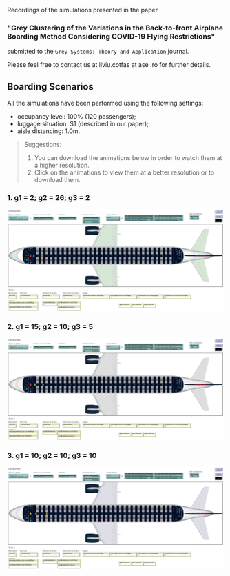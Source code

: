Recordings of the simulations presented in the paper
### **"Grey Clustering of the Variations in the Back-to-front Airplane Boarding Method Considering COVID-19 Flying Restrictions"** 
submitted to the `Grey Systems: Theory and Application` journal.

Please feel free to contact us at liviu.cotfas at ase .ro for further details. 

## Boarding Scenarios

All the simulations have been performed using the following settings:
- occupancy level: 100% (120 passengers);
- luggage situation: S1 (described in our paper);
- aisle distancing: 1.0m.

> Suggestions: 
> 1. You can download the animations below in order to watch them at a higher resolution.
> 2. Click on the animations to view them at a better resolution or to download them.

### 1. g1 = 2; g2 = 26; g3 = 2
[![g1 = 2; g2 = 26; g3 = 2](recordings/configuration-2-26-2.gif)](recordings/configuration-2-26-2.gif)

### 2. g1 = 15; g2 = 10; g3 = 5
[![g1 = 15; g2 = 10; g3 = 5](recordings/configuration-15-10-5.gif)](recordings/configuration-15-10-5.gif)

### 3. g1 = 10; g2 = 10; g3 = 10
[![g1 = 10; g2 = 10; g3 = 10](recordings/configuration-10-10-10.gif)](recordings/configuration-10-10-10.gif)
